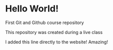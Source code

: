 # Hello World!
 First Git and Github course repository

 This repository was created during a live class

 I added this line directly to the website! Amazing!
 
